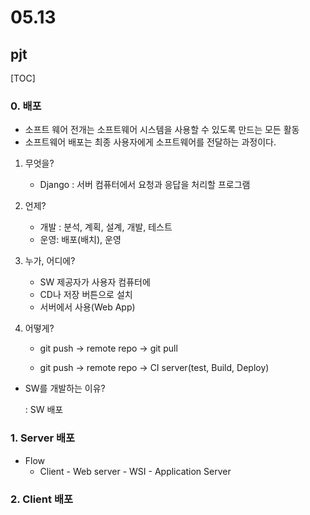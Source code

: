 # 05.13

## pjt

[TOC]

### 0. 배포

* 소프트 웨어 전개는 소프트웨어 시스템을 사용할 수 있도록 만드는 모든 활동
* 소프트웨어 배포는 최종 사용자에게 소프트웨어를 전달하는 과정이다.

1. 무엇을? 

   * Django : 서버 컴퓨터에서 요청과 응답을 처리할 프로그램

2. 언제?

   * 개발 : 분석, 계획, 설계, 개발, 테스트
   * 운영: 배포(배치), 운영

3. 누가, 어디에?

   * SW 제공자가 사용자 컴퓨터에
   * CD나 저장 버튼으로 설치
   * 서버에서 사용(Web App)

4. 어떻게?

   * git push -> remote repo -> git pull

   * git push -> remote repo -> CI server(test, Build, Deploy)

* SW를 개발하는 이유?

  : SW 배포

### 1. Server 배포

* Flow
  * Client - Web server - WSI - Application Server

### 2. Client 배포
